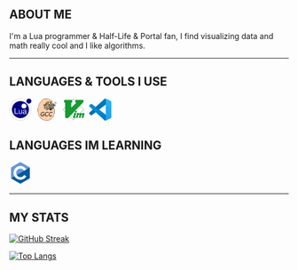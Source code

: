 ## ABOUT ME
I'm a Lua programmer & Half-Life & Portal fan, I find visualizing data and math really cool and I like algorithms.

***

## LANGUAGES & TOOLS I USE
<img src="https://github.com/devicons/devicon/blob/master/icons/lua/lua-original-wordmark.svg" title="Lua" alt="Lua" width="40" height="40">&nbsp;
<img src="https://github.com/devicons/devicon/blob/master/icons/gcc/gcc-original.svg" title="GCC" alt="GCC" width="40" height="40">&nbsp;
<img src="https://github.com/devicons/devicon/blob/master/icons/vim/vim-plain.svg" title="Vim" alt="Vim" width="40" height="40">&nbsp;
<img src="https://github.com/devicons/devicon/blob/master/icons/vscode/vscode-original.svg" title="VSCode" alt="VSCode" width="40" height="40">&nbsp;

## LANGUAGES IM LEARNING
<img src="https://github.com/devicons/devicon/blob/master/icons/c/c-original.svg" title="C" alt="C" width="40" height="40">&nbsp;

***

## MY STATS

[![GitHub Streak](https://github-readme-streak-stats.herokuapp.com?user=x-xxoa&theme=highcontrast)](https://git.io/streak-stats)

[![Top Langs](https://github-readme-stats.vercel.app/api/top-langs/?username=x-xxoa&layout=compact&theme=vision-friendly-dark)](https://github.com/anuraghazra/github-readme-stats)
